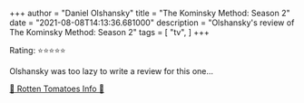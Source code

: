 +++
author = "Daniel Olshansky"
title = "The Kominsky Method: Season 2"
date = "2021-08-08T14:13:36.681000"
description = "Olshansky's review of The Kominsky Method: Season 2"
tags = [
    "tv",
]
+++

Rating: ⭐⭐⭐⭐⭐

Olshansky was too lazy to write a review for this one...

[🍅 Rotten Tomatoes Info 🍅](https://www.rottentomatoes.com//tv/the_kominsky_method/s02)